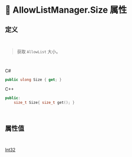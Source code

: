 # 🔧 AllowListManager.Size 属性

## 定义

<br>

> 获取 `AllowList` 大小。

<br>

C#
```cs
public ulong Size { get; }
```
C++
```cpp
public:
    size_t Size{ size_t get(); }
```

<br>

## 属性值

<br>

[Int32](https://docs.microsoft.com/DotNET/api/system.int32)